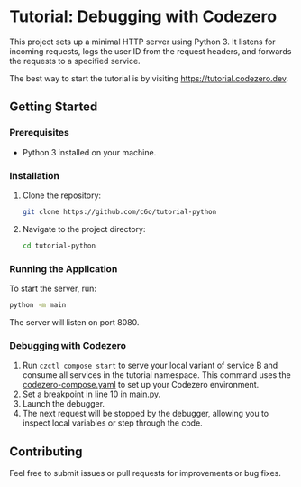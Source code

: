 # Tutorial: Debugging with Codezero

This project sets up a minimal HTTP server using Python 3. It listens for incoming requests, logs the user ID from the request headers, and forwards the requests to a specified service.

The best way to start the tutorial is by visiting <https://tutorial.codezero.dev>.

## Getting Started

### Prerequisites

- Python 3 installed on your machine.

### Installation

1. Clone the repository:

   ```sh
   git clone https://github.com/c6o/tutorial-python
   ```

2. Navigate to the project directory:

   ```sh
   cd tutorial-python
   ```

### Running the Application

To start the server, run:

```sh
python -m main
```

The server will listen on port 8080.

### Debugging with Codezero

1. Run `czctl compose start` to serve your local variant of service B and consume all services in the tutorial namespace. This command uses the [codezero-compose.yaml](./codezero-compose.yaml) to set up your Codezero environment.
1. Set a breakpoint in line 10 in [main.py](./main.py#L10).
1. Launch the debugger.
1. The next request will be stopped by the debugger, allowing you to inspect local variables or step through the code.

## Contributing

Feel free to submit issues or pull requests for improvements or bug fixes.